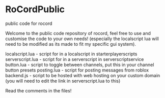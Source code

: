 # RoCordPublic
public code for rocord


Welcome to the public code repository of rocord, feel free to use and customise the code to your own needs! (especially the localscript lua will need to be modified as its made to fit my specific gui system).


localscript.lua - script for in a localscript in starterplayerscripts
serverscript.lua - script for in a serverscript in serverscriptservice
button.lua - script to toggle between channels, put this in your channel button presets
posting.lua - script for posting messages from roblox
backend.js - script to be hosted with web hosting on your custom domain (you will need to edit the link in serverscript.lua to this)

Read the comments in the files!
